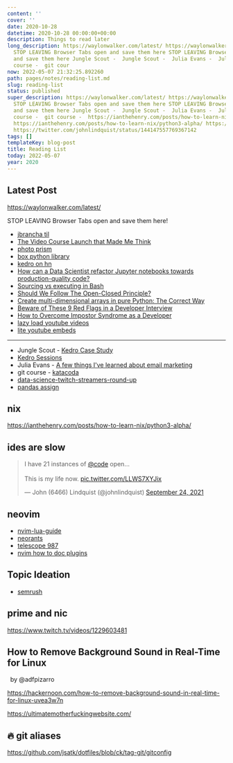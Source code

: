 ```yaml
---
content: ''
cover: ''
date: 2020-10-28
datetime: 2020-10-28 00:00:00+00:00
description: Things to read later
long_description: https://waylonwalker.com/latest/ https://waylonwalker.com/latest/
  STOP LEAVING Browser Tabs open and save them here STOP LEAVING Browser Tabs open
  and save them here Jungle Scout -  Jungle Scout -  Julia Evans -  Julia Evans -  git
  course -  git cour
now: 2022-05-07 21:32:25.892260
path: pages/notes/reading-list.md
slug: reading-list
status: published
super_description: https://waylonwalker.com/latest/ https://waylonwalker.com/latest/
  STOP LEAVING Browser Tabs open and save them here STOP LEAVING Browser Tabs open
  and save them here Jungle Scout -  Jungle Scout -  Julia Evans -  Julia Evans -  git
  course -  git course -  https://ianthehenry.com/posts/how-to-learn-nix/python3-alpha/
  https://ianthehenry.com/posts/how-to-learn-nix/python3-alpha/ https://twitter.com/johnlindquist/status/1441475577693671427
  https://twitter.com/johnlindquist/status/144147557769367142
tags: []
templateKey: blog-post
title: Reading List
today: 2022-05-07
year: 2020
---
```


## Latest Post

https://waylonwalker.com/latest/

STOP LEAVING Browser Tabs open and save them here!

* [jbrancha til](https://dev.to/jbranchaud/how-i-built-a-learning-machine-45k9)
* [The Video Course Launch that Made Me Think](https://christoph-rumpel.com/2020/8/the-video-course-launch-that-made-me-think)
* [photo prism](https://demo.photoprism.app/browse)
* [box python library](https://github.com/cdgriffith/Box/wiki/Types-of-Boxes#camel-killer-box)
* [kedro on hn](https://news.ycombinator.com/item?id=30037766#30039809)
* [How can a Data Scientist refactor Jupyter notebooks towards production-quality code?](https://laszlo.substack.com/p/how-can-a-data-scientist-refactor)
* [Sourcing vs executing in Bash](https://qmacro.org/autodidactics/2021/10/14/sourcing-vs-executing-in-bash/)
* [Should We Follow The Open-Closed Principle?](https://thevaluable.dev/open-closed-principle-revisited/)
* [Create multi-dimensional arrays in pure Python: The Correct Way](https://limdauto.me/blog/create-multi-dimensional-arrays-in-pure-python/)
* [Beware of These 9 Red Flags in a Developer Interview](https://javascript.plainenglish.io/beware-of-these-9-red-flags-in-a-developer-interview-16b7bf63336a)
* [How to Overcome Impostor Syndrome as a Developer](https://igorasilveira.hashnode.dev/how-to-overcome-impostor-syndrome-as-a-developer-ckv6ej6lc15qtp5s1hz5da4q3)
* [lazy load youtube videos](https://css-tricks.com/lazy-load-embedded-youtube-videos/)
* [lite youtube embeds](https://www.labnol.org/internet/light-youtube-embeds/27941/)

---

* Jungle Scout - [Kedro Case Study](https://junglescouteng.medium.com/jungle-scout-case-study-kedro-airflow-and-mlflow-use-on-production-code-150d7231d42e)
* [Kedro Sessions](https://github.com/quantumblacklabs/kedro/commit/b42845e2e9a6d96e395a5a6f75980ef55c24fddc)
* Julia Evans - [A few things I've learned about email marketing](https://jvns.ca/blog/2020/10/28/a-few-things-i-ve-learned-about-email-marketing/)
* git course - [katacoda](https://www.katacoda.com/courses/git/1)
* [data-science-twitch-streamers-round-up](https://www.jessemaegan.com/blog/2021-05-28-data-science-twitch-streamers-round-up/)
* [pandas assign](https://twitter.com/__mharrison__/status/1415728695264776192/photo/1)

## nix

https://ianthehenry.com/posts/how-to-learn-nix/python3-alpha/

## ides are slow

<blockquote class="twitter-tweet"><p lang="en" dir="ltr">I have 21 instances of <a href="https://twitter.com/code?ref_src=twsrc%5Etfw">@code</a> open...<br><br>This is my life now. <a href="https://t.co/LLWS7XYJix">pic.twitter.com/LLWS7XYJix</a></p>&mdash; John (6466) Lindquist (@johnlindquist) <a href="https://twitter.com/johnlindquist/status/1441475577693671427?ref_src=twsrc%5Etfw">September 24, 2021</a></blockquote>
<script async src="https://platform.twitter.com/widgets.js" charset="utf-8"></script>


## neovim

* [nvim-lua-guide](https://github.com/nanotee/nvim-lua-guide)
* [neorants](https://mlingelbach.com/neovim/issue_1/)
* [telescope 987](https://github.com/nvim-telescope/telescope.nvim/pull/987)
* [nvim how to doc plugins](https://github.com/tjdevries/tree-sitter-lua#how-to-generate-documentation)

## Topic Ideation

* [semrush](https://www.semrush.com/topic-research/61f49a2c01de510001fec3bb/overview/)

## prime and nic

https://www.twitch.tv/videos/1229603481

## How to Remove Background Sound in Real-Time for Linux
 by
@adfpizarro

https://hackernoon.com/how-to-remove-background-sound-in-real-time-for-linux-uvea3w7n

https://ultimatemotherfuckingwebsite.com/

## 🔥 git aliases

https://github.com/jsatk/dotfiles/blob/ck/tag-git/gitconfig